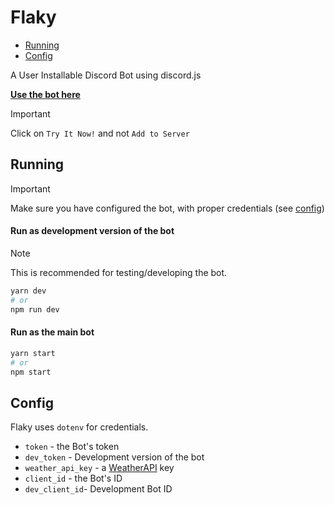 # Flaky

-   [Running](#running)
-   [Config](#config)

A User Installable Discord Bot using discord.js

[**Use the bot here**](https://discord.com/oauth2/authorize?client_id=1227563202083160148)

> [!IMPORTANT]
> Click on `Try It Now!` and not `Add to Server`

## Running

> [!IMPORTANT]
> Make sure you have configured the bot, with proper credentials (see [config](#config))

#### Run as development version of the bot

> [!NOTE]
> This is recommended for testing/developing the bot.

```sh
yarn dev
# or
npm run dev
```

#### Run as the main bot

```sh
yarn start
# or
npm start
```

## Config

Flaky uses `dotenv` for credentials.

-   `token` - the Bot's token
-   `dev_token` - Development version of the bot
-   `weather_api_key` - a [WeatherAPI](https://weatherapi.com) key
-   `client_id` - the Bot's ID
-   `dev_client_id`- Development Bot ID
